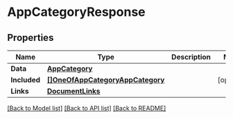 # AppCategoryResponse

## Properties

Name | Type | Description | Notes
------------ | ------------- | ------------- | -------------
**Data** | [**AppCategory**](AppCategory.md) |  | 
**Included** | [**[]OneOfAppCategoryAppCategory**](oneOf&lt;AppCategory,AppCategory&gt;.md) |  | [optional] 
**Links** | [**DocumentLinks**](DocumentLinks.md) |  | 

[[Back to Model list]](../README.md#documentation-for-models) [[Back to API list]](../README.md#documentation-for-api-endpoints) [[Back to README]](../README.md)


